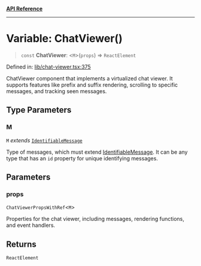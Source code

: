 [**API Reference**](../README.md)

***

# Variable: ChatViewer()

> `const` **ChatViewer**: \<`M`\>(`props`) => `ReactElement`

Defined in: [lib/chat-viewer.tsx:375](https://github.com/wix-incubator/chat-viewer/blob/471a1f3ecfdb5a33a5c084cf260a676004074615/lib/chat-viewer.tsx#L375)

ChatViewer component that implements a virtualized chat viewer.
It supports features like prefix and suffix rendering,
scrolling to specific messages, and tracking seen messages.

## Type Parameters

### M

`M` *extends* [`IdentifiableMessage`](../type-aliases/IdentifiableMessage.md)

Type of messages, which must extend [IdentifiableMessage](../type-aliases/IdentifiableMessage.md). It can be any type that has an `id` property for unique identifying messages.

## Parameters

### props

`ChatViewerPropsWithRef`\<`M`\>

Properties for the chat viewer, including messages, rendering functions, and event handlers.

## Returns

`ReactElement`
